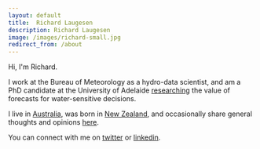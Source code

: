 ```yaml
---
layout: default
title:  Richard Laugesen
description: Richard Laugesen
image: /images/richard-small.jpg
redirect_from: /about
---
```


Hi, I'm Richard.

I work at the Bureau of Meteorology as a hydro-data scientist, and am a PhD candidate at the University of Adelaide [researching](/research) the value of forecasts for water-sensitive decisions.

I live in [Australia](https://canberra.com.au), was born in [New Zealand](https://www.allblacks.com), and occasionally share general thoughts and opinions [here](/writing).

You can connect with me on [twitter](https://twitter.com/richardlaugesen) or [linkedin](https://www.linkedin.com/in/richardlaugesen/).
